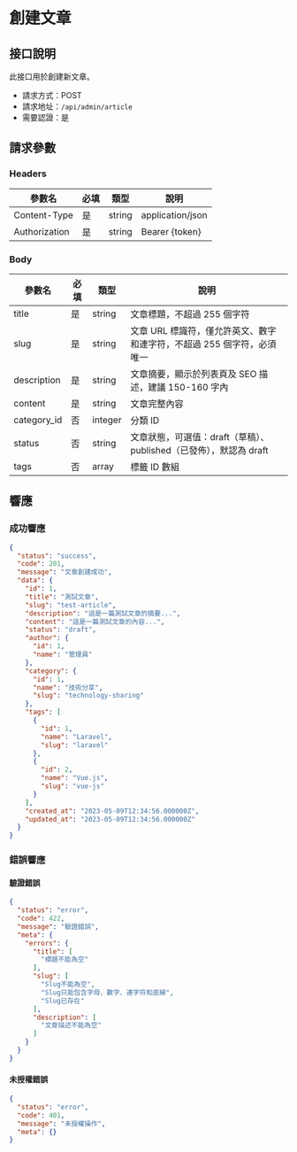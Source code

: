 # 創建文章

## 接口說明

此接口用於創建新文章。

- 請求方式：POST
- 請求地址：`/api/admin/article`
- 需要認證：是

## 請求參數

### Headers

| 參數名 | 必填 | 類型 | 說明 |
| --- | --- | --- | --- |
| Content-Type | 是 | string | application/json |
| Authorization | 是 | string | Bearer {token} |

### Body

| 參數名 | 必填 | 類型 | 說明 |
| --- | --- | --- | --- |
| title | 是 | string | 文章標題，不超過 255 個字符 |
| slug | 是 | string | 文章 URL 標識符，僅允許英文、數字和連字符，不超過 255 個字符，必須唯一 |
| description | 是 | string | 文章摘要，顯示於列表頁及 SEO 描述，建議 150-160 字內 |
| content | 是 | string | 文章完整內容 |
| category_id | 否 | integer | 分類 ID |
| status | 否 | string | 文章狀態，可選值：draft（草稿）、published（已發佈），默認為 draft |
| tags | 否 | array | 標籤 ID 數組 |

## 響應

### 成功響應

```json
{
  "status": "success",
  "code": 201,
  "message": "文章創建成功",
  "data": {
    "id": 1,
    "title": "測試文章",
    "slug": "test-article",
    "description": "這是一篇測試文章的摘要...",
    "content": "這是一篇測試文章的內容...",
    "status": "draft",
    "author": {
      "id": 1,
      "name": "管理員"
    },
    "category": {
      "id": 1,
      "name": "技術分享",
      "slug": "technology-sharing"
    },
    "tags": [
      {
        "id": 1,
        "name": "Laravel",
        "slug": "laravel"
      },
      {
        "id": 2,
        "name": "Vue.js",
        "slug": "vue-js"
      }
    ],
    "created_at": "2023-05-09T12:34:56.000000Z",
    "updated_at": "2023-05-09T12:34:56.000000Z"
  }
}
```

### 錯誤響應

#### 驗證錯誤

```json
{
  "status": "error",
  "code": 422,
  "message": "驗證錯誤",
  "meta": {
    "errors": {
      "title": [
        "標題不能為空"
      ],
      "slug": [
        "Slug不能為空",
        "Slug只能包含字母、數字、連字符和底線",
        "Slug已存在"
      ],
      "description": [
        "文章描述不能為空"
      ]
    }
  }
}
```

#### 未授權錯誤

```json
{
  "status": "error",
  "code": 401,
  "message": "未授權操作",
  "meta": {}
}
``` 